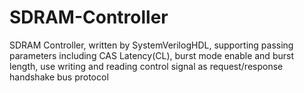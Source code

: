 # SDRAM-Controller
SDRAM Controller, written by SystemVerilogHDL, supporting passing parameters including CAS Latency(CL), burst mode enable and burst length, use writing and reading control signal as request/response handshake bus protocol
